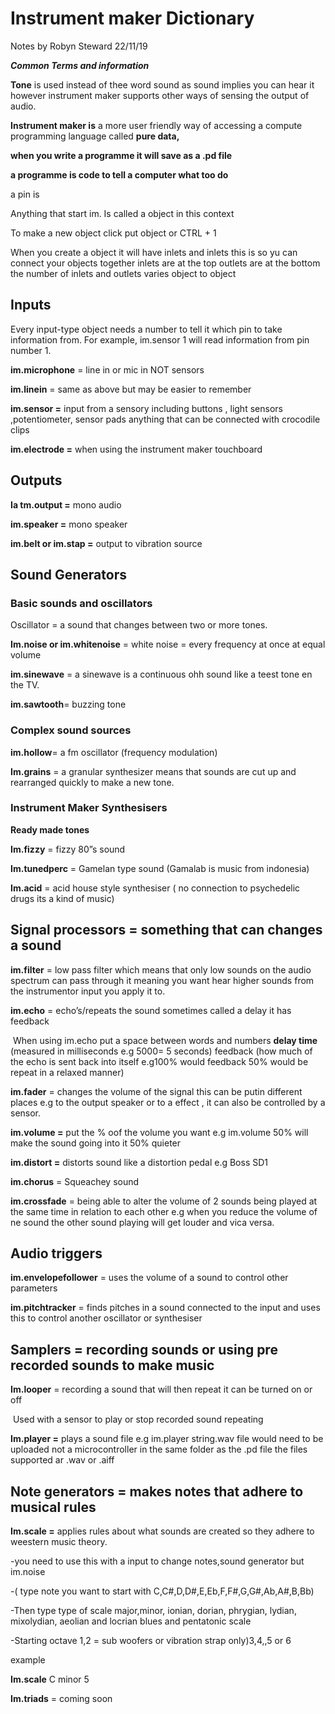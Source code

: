 # Instrument maker Dictionary 

Notes by Robyn Steward 22/11/19

***Common Terms and information*** 

**Tone** is used instead of thee word sound as sound implies you can hear it however instrument maker supports other ways of sensing the output of audio.

**Instrument maker is** a more user friendly way of accessing a  compute programming language called **pure data,** 

**when you write a programme  it will save as a .pd file** 

 **a programme is code to tell a computer what too do**

a pin is 

Anything that start im. Is called a object in this  context

To make a new object click put object or CTRL + 1 

When you create a object it will have inlets and inlets  this is so yu can  connect your objects together inlets are at the top outlets are at the bottom the number of inlets and outlets varies object to object

##  

## **Inputs**

Every input-type object needs a number to tell it which pin to take information from. For example, im.sensor 1 will read information from pin number 1.

**im.microphone** = line in or mic in NOT sensors

**im.linein** = same as above but may be easier to remember

**im.sensor =** input from a sensory including buttons , light sensors ,potentiometer, sensor pads anything that can be connected with crocodile clips

**im.electrode =** when using the instrument maker touchboard

## **Outputs**

**Ia tm.output =** mono audio

**im.speaker =** mono speaker

**im.belt or im.stap =** output to vibration source

##  

## **Sound Generators**

### **Basic sounds and oscillators**

Oscillator = a sound that changes between two or more tones.

**Im.noise or im.whitenoise** = white noise = every frequency at once at equal volume

**im.sinewave** = a sinewave is a continuous ohh sound like a teest tone  en the TV.

**im.sawtooth**= buzzing tone

### **Complex sound sources**

**im.hollow**= a fm oscillator  (frequency modulation) 

**Im.grains**  = a granular synthesizer means that sounds are cut up and rearranged quickly to make a new tone.

### **Instrument Maker Synthesisers** 

**Ready made tones**

**Im.fizzy** = fizzy 80”s sound

**Im.tunedperc** = Gamelan type sound (Gamalab is music from indonesia) 

**Im.acid** = acid house style synthesiser ( no connection to psychedelic drugs its a kind of music)

## **Signal processors** = something that can changes a sound

**im.filter** = low pass filter which means that only low sounds on the audio spectrum can pass through it meaning you want hear higher sounds from the instrumentor input you apply it to.

**im.echo** = echo’s/repeats the sound sometimes called a delay it has feedback

​		When using im.echo put a space between words and numbers **delay time**  (measured in  milliseconds e.g 5000= 5 seconds) feedback (how much of the echo is sent back into itself e.g100% would feedback 50% would be repeat in a relaxed manner)

**im.fader** = changes the volume of the signal  this can be putin different places e.g to the output speaker or to a effect , it can also be controlled by a sensor.

**im.volume =** put the % oof the volume you want e.g  im.volume 50% will make the sound going into it 50% quieter

**im.distort =** distorts sound like a distortion pedal e.g Boss SD1

**im.chorus** = Squeachey sound

**im.crossfade** = being able to alter the volume of 2 sounds being played at the same time in relation to each other e.g when you reduce the volume of ne sound the other sound playing will get louder and vica versa.

## **Audio triggers**

**im.envelopefollower** = uses the volume of a sound to control other parameters

**im.pitchtracker** = finds pitches in a sound connected to the input and uses this to control another oscillator or synthesiser

## **Samplers** = recording sounds or using pre recorded sounds to make music

**Im.looper** = recording a sound that will then repeat it can be turned on or off 

​	Used with a sensor to play or stop recorded sound repeating 

**Im.player =** plays a sound file e.g im.player string.wav file would need to be uploaded not a microcontroller in the same folder as the .pd file the files supported ar .wav or .aiff 

## Note generators = makes notes that adhere to musical rules 

**Im.scale =**   applies rules about what sounds are created so they adhere to weestern music theory.

-you need to use this with a input to change notes,sound generator but im.noise

-(  type note you want to start with C,C#,D,D#,E,Eb,F,F#,G,G#,Ab,A#,B,Bb)

-Then type type of scale major,minor, ionian, dorian, phrygian, lydian, mixolydian, aeolian and locrian blues and pentatonic scale 

-Starting octave 1,2 = sub woofers or vibration strap only)3,4,,5 or 6

example

**Im.scale** C minor 5

**Im.triads** = coming soon 